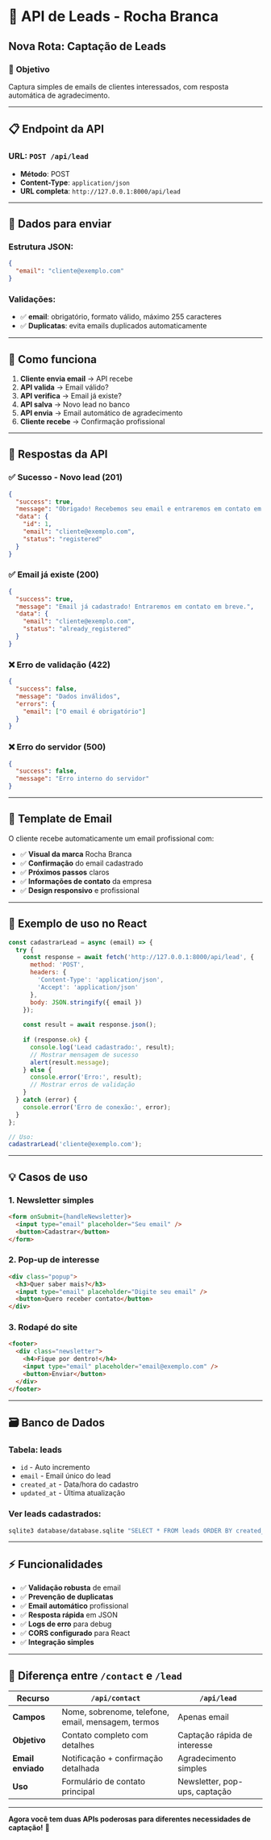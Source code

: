 # 📧 API de Leads - Rocha Branca

## Nova Rota: Captação de Leads

### 🎯 **Objetivo**
Captura simples de emails de clientes interessados, com resposta automática de agradecimento.

---

## 📋 **Endpoint da API**

### **URL**: `POST /api/lead`
- **Método**: POST
- **Content-Type**: `application/json`
- **URL completa**: `http://127.0.0.1:8000/api/lead`

---

## 💼 **Dados para enviar**

### **Estrutura JSON:**
```json
{
  "email": "cliente@exemplo.com"
}
```

### **Validações:**
- ✅ **email**: obrigatório, formato válido, máximo 255 caracteres
- ✅ **Duplicatas**: evita emails duplicados automaticamente

---

## 📧 **Como funciona**

1. **Cliente envia email** → API recebe
2. **API valida** → Email válido?
3. **API verifica** → Email já existe?
4. **API salva** → Novo lead no banco
5. **API envia** → Email automático de agradecimento
6. **Cliente recebe** → Confirmação profissional

---

## 🔄 **Respostas da API**

### ✅ **Sucesso - Novo lead (201)**
```json
{
  "success": true,
  "message": "Obrigado! Recebemos seu email e entraremos em contato em breve.",
  "data": {
    "id": 1,
    "email": "cliente@exemplo.com",
    "status": "registered"
  }
}
```

### ✅ **Email já existe (200)**
```json
{
  "success": true,
  "message": "Email já cadastrado! Entraremos em contato em breve.",
  "data": {
    "email": "cliente@exemplo.com",
    "status": "already_registered"
  }
}
```

### ❌ **Erro de validação (422)**
```json
{
  "success": false,
  "message": "Dados inválidos",
  "errors": {
    "email": ["O email é obrigatório"]
  }
}
```

### ❌ **Erro do servidor (500)**
```json
{
  "success": false,
  "message": "Erro interno do servidor"
}
```

---

## 🎨 **Template de Email**

O cliente recebe automaticamente um email profissional com:

- ✅ **Visual da marca** Rocha Branca
- ✅ **Confirmação** do email cadastrado
- ✅ **Próximos passos** claros
- ✅ **Informações de contato** da empresa
- ✅ **Design responsivo** e profissional

---

## 🧪 **Exemplo de uso no React**

```javascript
const cadastrarLead = async (email) => {
  try {
    const response = await fetch('http://127.0.0.1:8000/api/lead', {
      method: 'POST',
      headers: {
        'Content-Type': 'application/json',
        'Accept': 'application/json'
      },
      body: JSON.stringify({ email })
    });
    
    const result = await response.json();
    
    if (response.ok) {
      console.log('Lead cadastrado:', result);
      // Mostrar mensagem de sucesso
      alert(result.message);
    } else {
      console.error('Erro:', result);
      // Mostrar erros de validação
    }
  } catch (error) {
    console.error('Erro de conexão:', error);
  }
};

// Uso:
cadastrarLead('cliente@exemplo.com');
```

---

## 💡 **Casos de uso**

### 1. **Newsletter simples**
```html
<form onSubmit={handleNewsletter}>
  <input type="email" placeholder="Seu email" />
  <button>Cadastrar</button>
</form>
```

### 2. **Pop-up de interesse**
```html
<div class="popup">
  <h3>Quer saber mais?</h3>
  <input type="email" placeholder="Digite seu email" />
  <button>Quero receber contato</button>
</div>
```

### 3. **Rodapé do site**
```html
<footer>
  <div class="newsletter">
    <h4>Fique por dentro!</h4>
    <input type="email" placeholder="email@exemplo.com" />
    <button>Enviar</button>
  </div>
</footer>
```

---

## 🗃️ **Banco de Dados**

### **Tabela: leads**
- `id` - Auto incremento
- `email` - Email único do lead
- `created_at` - Data/hora do cadastro
- `updated_at` - Última atualização

### **Ver leads cadastrados:**
```bash
sqlite3 database/database.sqlite "SELECT * FROM leads ORDER BY created_at DESC;"
```

---

## ⚡ **Funcionalidades**

- ✅ **Validação robusta** de email
- ✅ **Prevenção de duplicatas**
- ✅ **Email automático** profissional  
- ✅ **Resposta rápida** em JSON
- ✅ **Logs de erro** para debug
- ✅ **CORS configurado** para React
- ✅ **Integração simples**

---

## 🎯 **Diferença entre `/contact` e `/lead`**

| Recurso | `/api/contact` | `/api/lead` |
|---------|----------------|-------------|
| **Campos** | Nome, sobrenome, telefone, email, mensagem, termos | Apenas email |
| **Objetivo** | Contato completo com detalhes | Captação rápida de interesse |
| **Email enviado** | Notificação + confirmação detalhada | Agradecimento simples |
| **Uso** | Formulário de contato principal | Newsletter, pop-ups, captação |

---

**Agora você tem duas APIs poderosas para diferentes necessidades de captação!** 🚀